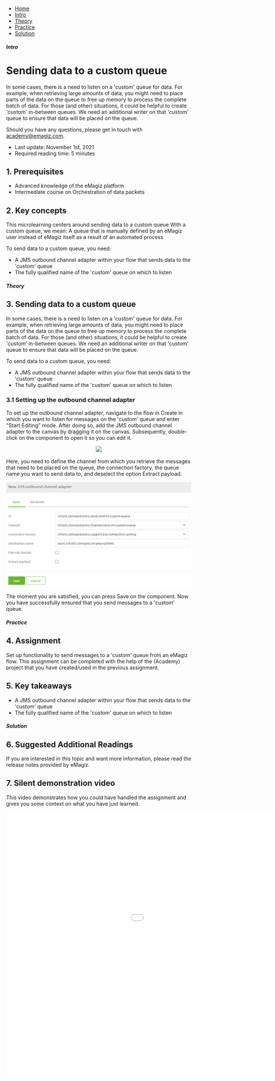 <div class="ez-academy">
    <div class="ez-academy__body">
        <main class="micro-learning">
        <ul class="doc-nav">
            <li class="doc-nav__item"><a href="../../docs/microlearning/advanced-orchestration-of-data-packets-index" class="doc-nav__link">Home</a></li>
            <li class="doc-nav__item"><a href="#intro" class="doc-nav__link">Intro</a></li>
            <li class="doc-nav__item"><a href="#theory" class="doc-nav__link">Theory</a></li>
            <li class="doc-nav__item"><a href="#practice" class="doc-nav__link">Practice</a></li>
            <li class="doc-nav__item"><a href="#solution" class="doc-nav__link">Solution</a></li>
        </ul>

<div class="doc">

##### Intro

# Sending data to a custom queue
 
In some cases, there is a need to listen on a 'custom' queue for data. For example, when retrieving large amounts of data, you might need to place parts of the data on the queue to free up memory to process the complete batch of data. For those (and other) situations, it could be helpful to create 'custom' in-between queues. We need an additional writer on that 'custom' queue to ensure that data will be placed on the queue. 

Should you have any questions, please get in touch with academy@emagiz.com.

- Last update: November 1st, 2021
- Required reading time: 5 minutes

## 1. Prerequisites
- Advanced knowledge of the eMagiz platform
- Intermediate course on Orchestration of data packets

## 2. Key concepts
This microlearning centers around sending data to a custom queue
With a custom queue, we mean: A queue that is manually defined by an eMagiz user instead of eMagiz itself as a result of an automated process

To send data to a custom queue, you need:

- A JMS outbound channel adapter within your flow that sends data to the 'custom' queue
- The fully qualified name of the 'custom' queue on which to listen

##### Theory
  
## 3. Sending data to a custom queue

In some cases, there is a need to listen on a 'custom' queue for data. For example, when retrieving large amounts of data, you might need to place parts of the data on the queue to free up memory to process the complete batch of data. For those (and other) situations, it could be helpful to create 'custom' in-between queues. We need an additional writer on that 'custom' queue to ensure that data will be placed on the queue.

To send data to a custom queue, you need:

- A JMS outbound channel adapter within your flow that sends data to the 'custom' queue
- The fully qualified name of the 'custom' queue on which to listen

### 3.1 Setting up the outbound channel adapter

To set up the outbound channel adapter, navigate to the flow in Create in which you want to listen for messages on the 'custom' queue and enter "Start Editing" mode. After doing so, add the JMS outbound channel adapter to the canvas by dragging it on the canvas. Subsequently, double-click on the component to open it so you can edit it.

<p align="center"><img src="../../img/microlearning/advanced-orchestration-of-data-packets-sending-data-to-a-custom-queue--jms-outbound-channel-adapter-empty.png"></p>

Here, you need to define the channel from which you retrieve the messages that need to be placed on the queue, the connection factory, the queue name you want to send data to, and deselect the option Extract payload.

<p align="center"><img src="../../img/microlearning/advanced-orchestration-of-data-packets-sending-data-to-a-custom-queue--jms-outbound-channel-adapter-filled-in.png"></p>

The moment you are satisfied, you can press Save on the component. Now you have successfully ensured that you send messages to a 'custom' queue.

##### Practice

## 4. Assignment

Set up functionality to send messages to a 'custom' queue from an eMagiz flow. This assignment can be completed with the help of the (Academy) project that you have created/used in the previous assignment.

## 5. Key takeaways

- A JMS outbound channel adapter within your flow that sends data to the 'custom' queue
- The fully qualified name of the 'custom' queue on which to listen

##### Solution

## 6. Suggested Additional Readings

If you are interested in this topic and want more information, please read the release notes provided by eMagiz.

## 7. Silent demonstration video

This video demonstrates how you could have handled the assignment and gives you some context on what you have just learned.

<iframe width="1280" height="720" src="../../vid/microlearning/advanced-orchestration-of-data-packets-sending-data-to-a-custom-queue.mp4" frameborder="0" allow="accelerometer; autoplay; clipboard-write; encrypted-media; gyroscope; picture-in-picture" allowfullscreen></iframe>


</div>
</main>
</div>
</div>